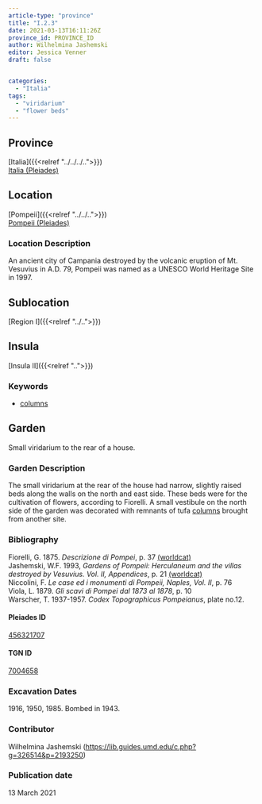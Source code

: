 ```yaml
---
article-type: "province"
title: "I.2.3"
date: 2021-03-13T16:11:26Z
province_id: PROVINCE_ID
author: Wilhelmina Jashemski
editor: Jessica Venner
draft: false


categories:
  - "Italia"
tags:
  - "viridarium"
  - "flower beds"
---
```


## Province
[Italia]({{<relref "../../../..">}}) \
[Italia (Pleiades)](https://pleiades.stoa.org/places/1052)

## Location
[Pompeii]({{<relref "../../..">}}) \
[Pompeii (Pleiades)](https://pleiades.stoa.org/places/433032)


### Location Description
An ancient city of Campania destroyed by the volcanic eruption of Mt. Vesuvius in A.D. 79, Pompeii was named as a UNESCO World Heritage Site in 1997.

## Sublocation
[Region I]({{<relref "../..">}})
## Insula
[Insula II]({{<relref "..">}})

### Keywords
 - [columns](http://vocab.getty.edu/page/aat/300001571)


## Garden
Small viridarium to the rear of a house.

### Garden Description
The small viridarium at the rear of the house had narrow, slightly raised beds along the walls on the north and east side. These beds were for the cultivation of flowers, according to Fiorelli. A small vestibule on the north side of the garden was decorated with remnants of tufa [columns](http://vocab.getty.edu/page/aat/300001571) brought from another site.


### Bibliography

Fiorelli, G. 1875. *Descrizione di Pompei*, p. 37 [(worldcat)](https://www.worldcat.org/title/descrizione-di-pompei/oclc/9528380)  
Jashemski, W.F. 1993, *Gardens of Pompeii: Herculaneum and the villas destroyed by Vesuvius. Vol. II, Appendices*, p. 21 [(worldcat)](https://www.worldcat.org/title/gardens-of-pompeii-herculaneum-and-the-villas-destroyed-by-vesuvius-volume-2-appendices/oclc/222353569)  
Niccolini, F. *Le case ed i monumenti di Pompeii, Naples, Vol. II*, p. 76   
Viola, L. 1879. *Gli scavi di Pompei dal 1873 al 1878*, p. 10  
Warscher, T. 1937-1957. *Codex Topographicus Pompeianus*, plate no.12.

<!--#### Periodo ID-->

<!-- [PERIODO_ID](https://pleiades.stoa.org/places/PLEIADES_ID) -->

#### Pleiades ID
[456321707](https://pleiades.stoa.org/places/456321707)

#### TGN ID
[7004658](http://vocab.getty.edu/page/tgn/7004658)

###  Excavation Dates
1916, 1950, 1985. Bombed in 1943.

### Contributor
Wilhelmina Jashemski (https://lib.guides.umd.edu/c.php?g=326514&p=2193250)


### Publication date
13 March 2021
<!-- Format: dd MONTH_NAME yyyy -->

<!-- DATE -->
